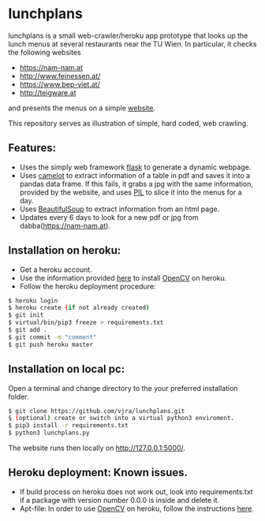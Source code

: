 # lunchplans

lunchplans is a small web-crawler/heroku app prototype that looks up the lunch menus at several restaurants near the TU Wien. In particular, it checks the following websites

* https://nam-nam.at
* http://www.feinessen.at/
* https://www.bep-viet.at/
* http://teigware.at

and presents the menus on a simple [website](https://lunchplans.herokuapp.com).

This repository serves as illustration of simple, hard coded, web crawling.

## Features:

* Uses the simply web framework [flask](https://palletsprojects.com/p/flask/) to generate a dynamic webpage.
* Uses [camelot](https://camelot-py.readthedocs.io/en/master/) to extract information of a table in pdf and saves it into a pandas data frame. If this fails, it grabs a jpg with the same information, provided by the website, and uses [PIL](https://en.wikipedia.org/wiki/Python_Imaging_Library) to slice it into the menus for a day.
* Uses [BeautifulSoup](https://www.crummy.com/software/BeautifulSoup/bs4/doc/) to extract information from an html page.
* Updates every 6 days to look for a new pdf or jpg from dabba(https://nam-nam.at).

## Installation on heroku:

* Get a heroku account.
* Use the information provided [here](https://stackoverflow.com/questions/49469764/how-to-use-opencv-with-heroku/51004957) to install [OpenCV](https://opencv.org/) on heroku.
* Follow the heroku deployment procedure:

```sh
$ heroku login
$ heroku create (if not already created)
$ git init
$ virtual/bin/pip3 freeze > requirements.txt
$ git add .
$ git commit -m "comment"
$ git push heroku master
```
## Installation on local pc:
Open a terminal and change directory to the your preferred installation folder.

```sh
$ git clone https://github.com/vjra/lunchplans.git
§ (optional) create or switch into a virtual python3 enviroment.
$ pip3 install -r requirements.txt
$ python3 lunchplans.py
```
The website runs then locally on http://127.0.0.1:5000/.

## Heroku deployment: Known issues.

* If build process on heroku does not work out, look into requirements.txt if a package with version number 0.0.0 is inside and delete it.
* Apt-file: In order to use [OpenCV](https://opencv.org/) on heroku, follow the instructions [here](https://stackoverflow.com/questions/49469764/how-to-use-opencv-with-heroku/51004957).

